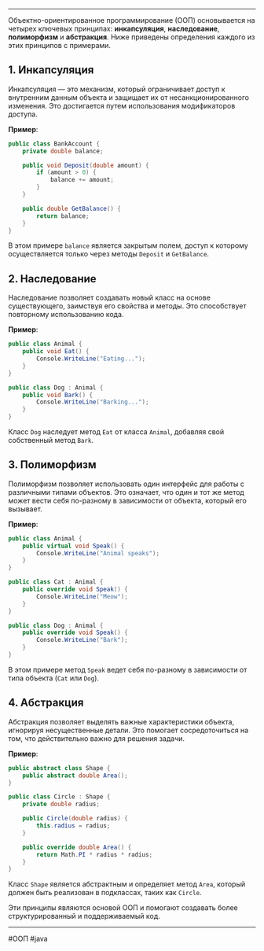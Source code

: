 * * *

Объектно-ориентированное программирование (ООП) основывается на четырех ключевых принципах: **инкапсуляция**, **наследование**, **полиморфизм** и **абстракция**. Ниже приведены определения каждого из этих принципов с примерами.

## 1. Инкапсуляция
Инкапсуляция — это механизм, который ограничивает доступ к внутренним данным объекта и защищает их от несанкционированного изменения. Это достигается путем использования модификаторов доступа.

**Пример**:
```csharp
public class BankAccount {
    private double balance;

    public void Deposit(double amount) {
        if (amount > 0) {
            balance += amount;
        }
    }

    public double GetBalance() {
        return balance;
    }
}
```
В этом примере `balance` является закрытым полем, доступ к которому осуществляется только через методы `Deposit` и `GetBalance`.

## 2. Наследование
Наследование позволяет создавать новый класс на основе существующего, заимствуя его свойства и методы. Это способствует повторному использованию кода.

**Пример**:
```csharp
public class Animal {
    public void Eat() {
        Console.WriteLine("Eating...");
    }
}

public class Dog : Animal {
    public void Bark() {
        Console.WriteLine("Barking...");
    }
}
```
Класс `Dog` наследует метод `Eat` от класса `Animal`, добавляя свой собственный метод `Bark`.

## 3. Полиморфизм
Полиморфизм позволяет использовать один интерфейс для работы с различными типами объектов. Это означает, что один и тот же метод может вести себя по-разному в зависимости от объекта, который его вызывает.

**Пример**:
```csharp
public class Animal {
    public virtual void Speak() {
        Console.WriteLine("Animal speaks");
    }
}

public class Cat : Animal {
    public override void Speak() {
        Console.WriteLine("Meow");
    }
}

public class Dog : Animal {
    public override void Speak() {
        Console.WriteLine("Bark");
    }
}
```
В этом примере метод `Speak` ведет себя по-разному в зависимости от типа объекта (`Cat` или `Dog`).

## 4. Абстракция
Абстракция позволяет выделять важные характеристики объекта, игнорируя несущественные детали. Это помогает сосредоточиться на том, что действительно важно для решения задачи.

**Пример**:
```csharp
public abstract class Shape {
    public abstract double Area();
}

public class Circle : Shape {
    private double radius;

    public Circle(double radius) {
        this.radius = radius;
    }

    public override double Area() {
        return Math.PI * radius * radius;
    }
}
```
Класс `Shape` является абстрактным и определяет метод `Area`, который должен быть реализован в подклассах, таких как `Circle`.

Эти принципы являются основой ООП и помогают создавать более структурированный и поддерживаемый код.

* * *
#ООП #java 